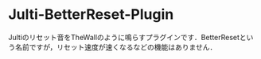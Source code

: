 # Julti-BetterReset-Plugin
Jultiのリセット音をTheWallのように鳴らすプラグインです．BetterResetという名前ですが，リセット速度が速くなるなどの機能はありません．
